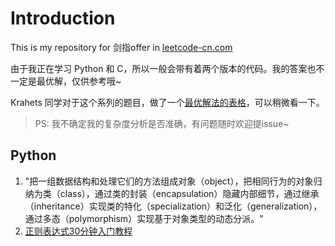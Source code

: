 # Introduction
This is my repository for 剑指offer in [leetcode-cn.com](https://leetcode-cn.com/problemset/lcof/)

由于我正在学习 Python 和 C，所以一般会带有着两个版本的代码。我的答案也不一定是最优解，仅供参考哦~

Krahets 同学对于这个系列的题目，做了一个[最优解法的表格](https://leetcode-cn.com/circle/article/kQcYo2/)，可以稍微看一下。

> PS: 我不确定我的复杂度分析是否准确，有问题随时欢迎提issue~

## Python
1. "把一组数据结构和处理它们的方法组成对象（object），把相同行为的对象归纳为类（class），通过类的封装（encapsulation）隐藏内部细节，通过继承（inheritance）实现类的特化（specialization）和泛化（generalization），通过多态（polymorphism）实现基于对象类型的动态分派。"
2. [正则表达式30分钟入门教程](https://deerchao.cn/tutorials/regex/regex.htm)